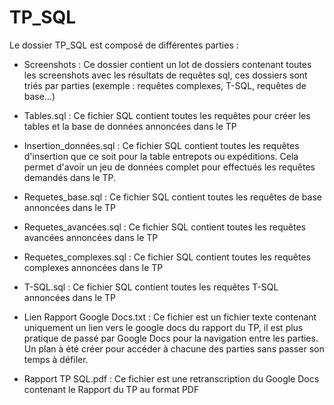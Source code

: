 # TP_SQL

Le dossier TP_SQL est composé de différentes parties :

- Screenshots :
    Ce dossier contient un lot de dossiers contenant toutes les screenshots avec les résultats de requêtes sql, ces dossiers sont triés par parties (exemple : requêtes complexes, T-SQL, requêtes de base...)

- Tables.sql :
    Ce fichier SQL contient toutes les requêtes pour créer les tables et la base de données annoncées dans le TP

- Insertion_données.sql :
    Ce fichier SQL contient toutes les requêtes d'insertion que ce soit pour la table entrepots ou expéditions.
    Cela permet d'avoir un jeu de données complet pour effectués les requêtes demandés dans le TP.

- Requetes_base.sql :
    Ce fichier SQL contient toutes les requêtes de base annoncées dans le TP

- Requetes_avancées.sql :
    Ce fichier SQL contient toutes les requêtes avancées annoncées dans le TP

- Requetes_complexes.sql :
    Ce fichier SQL contient toutes les requêtes complexes annoncées dans le TP

- T-SQL.sql :
    Ce fichier SQL contient toutes les requêtes T-SQL annoncées dans le TP

- Lien Rapport Google Docs.txt :
    Ce fichier est un fichier texte contenant uniquement un lien vers le google docs du rapport du TP, il est plus pratique de passé par Google Docs pour la navigation entre les parties. Un plan à été créer pour accéder à chacune des parties sans passer son temps à défiler.

- Rapport TP SQL.pdf :
    Ce fichier est une retranscription du Google Docs contenant le Rapport du TP au format PDF







